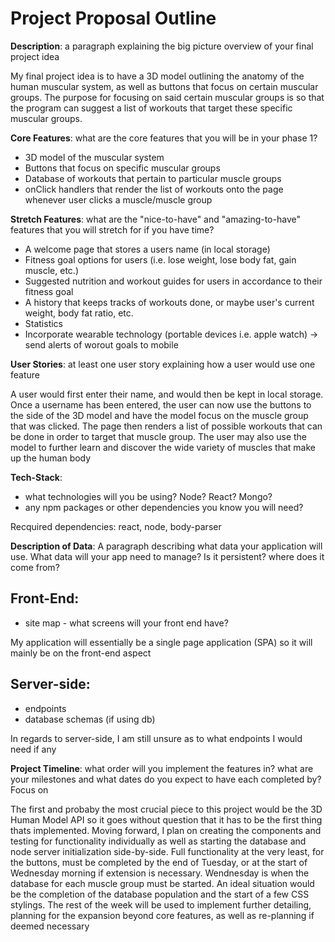 # Project Proposal Outline

**Description**: a paragraph explaining the big picture overview of your final project idea

My final project idea is to have a 3D model outlining the anatomy of the human muscular system, as well as buttons that focus on certain muscular groups. The purpose for focusing on said certain muscular groups is so that the program can suggest a list of workouts that target these specific muscular groups.

**Core Features**: what are the core features that you will be in your phase 1?

- 3D model of the muscular system
- Buttons that focus on specific muscular groups
- Database of workouts that pertain to particular muscle groups
- onClick handlers that render the list of workouts onto the page whenever user clicks a muscle/muscle group


**Stretch Features**: what are the "nice-to-have" and "amazing-to-have" features that you will stretch for if you have time?

- A welcome page that stores a users name (in local storage)
- Fitness goal options for users (i.e. lose weight, lose body fat, gain muscle, etc.)
- Suggested nutrition and workout guides for users in accordance to their fitness goal
- A history that keeps tracks of workouts done, or maybe user's current weight, body fat ratio, etc.
- Statistics
- Incorporate wearable technology (portable devices i.e. apple watch) -> send alerts of worout goals to mobile


**User Stories**: at least one user story explaining how a user would use one feature

A user would first enter their name, and would then be kept in local storage. Once a username has been entered, the user can now use the buttons to the side of the 3D model and have the model focus on the muscle group that was clicked. The page then renders a list of possible workouts that can be done in order to target that muscle group. The user may also use the model to further learn and discover the wide variety of muscles that make up the human body


**Tech-Stack**: 

- what technologies will you be using? Node? React? Mongo?
- any npm packages or other dependencies you know you will need?

Recquired dependencies: react, node, body-parser


**Description of Data**: A paragraph describing what data your application will use. What data will your app need to manage? Is it persistent? where does it come from?


## Front-End: 
 - site map - what screens will your front end have?

My application will essentially be a single page application (SPA) so it will mainly be on the front-end aspect

## Server-side:
 - endpoints
 - database schemas (if using db)

 In regards to server-side, I am still unsure as to what endpoints I would need if any

**Project Timeline**: what order will you implement the features in? what are your milestones and what dates do you expect to have each completed by? Focus on


The first and probaby the most crucial piece to this project would be the 3D Human Model API so it goes without question that it has to be the first thing thats implemented. Moving forward, I plan on creating the components and testing for functionality individually as well as starting the database and node server initialization side-by-side. Full functionality at the very least, for the buttons, must be completed by the end of Tuesday, or at the start of Wednesday morning if extension is necessary. Wendnesday is when the database for each muscle group must be started. An ideal situation would be the completion of the database population and the start of a few CSS stylings. The rest of the week will be used to implement further detailing, planning for the expansion beyond core features, as well as re-planning if deemed necessary